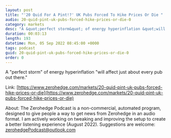 ```yaml
---
layout: post
title: "'20 Quid For A Pint!?' UK Pubs Forced To Hike Prices Or Die "
audio: 20-quid-pint-uk-pubs-forced-hike-prices-or-die-0
category: markets
desc: "A &quot;perfect storm&quot; of energy hyperinflation &quot;will affect just about every pub out there.&quot;"
duration: 00:03:13
length: 193
datetime: Mon, 05 Sep 2022 08:45:00 +0000
tags: podcast
guid: 20-quid-pint-uk-pubs-forced-hike-prices-or-die-0
order: 0
---
```

A &quot;perfect storm&quot; of energy hyperinflation &quot;will affect just about every pub out there.&quot;

Link: [https://www.zerohedge.com/markets/20-quid-pint-uk-pubs-forced-hike-prices-or-die](https://www.zerohedge.com/markets/20-quid-pint-uk-pubs-forced-hike-prices-or-die)

About: The Zerohedge Podcast is a non-commercial, automated program, designed to give people a way to get news from Zerohedge in an audio format.  I am actively working on tweaking and improving the setup to create a better listening experience (August 2022).  Suggestions are welcome: [zerohedgePodcast@outlook.com](mailto:zerohedgePodcast@outlook.com)